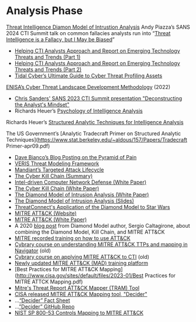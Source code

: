 # Analysis Phase


[Threat Intelligence Diamon Model of Intrustion Analysis](https://www.socinvestigation.com/threat-intelligence-diamond-model-of-intrusion-analysis/)
Andy Piazza’s SANS 2024 CTI Summit talk on common fallacies analysts run into “[Threat Intelligence is a Fallacy, but I May be Biased](https://www.youtube.com/watch?v=0gbLJJIAdiY)”

- [Helping CTI Analysts Approach and Report on Emerging Technology Threats and Trends (Part 1)](https://www.sans.org/blog/helping-cti-analysts-approach-and-report-on-emerging-technology-threats-and-trends/) 
- [Helping CTI Analysts Approach and Report on Emerging Technology Threats and Trends (Part 2)](https://www.sans.org/blog/helping-cti-analysts-approach-and-report-on-emerging-technology-threats-and-trends-part-2/)
- [Tidal Cyber’s Ultimate Guide to Cyber Threat Profiling Assets](https://www.tidalcyber.com/threatpebookasset)

[ENISA’s Cyber Threat Landscape Development Methodology](https://www.enisa.europa.eu/publications/enisa-threat-landscape-methodology) (2022)

- [Chris Sanders' SANS 2023 CTI Summit presentation "Deconstructing the Analyst's Mindset"](https://drive.google.com/file/d/1STMVe1WXu-a3GfEsGlzYDnF15zfzfvyt/view?usp=sharing)
- Richards Heuer’s [Psychology of Intelligence Analysis](https://www.ialeia.org/docs/Psychology_of_Intelligence_Analysis.pdf)

Richards Heuer’s [Structured Analytic Techniques for Intelligence Analysis](https://www.amazon.com/Structured-Analytic-Techniques-Intelligence-Analysis/dp/150636893X/)

The US Government’s [Analytic Tradecraft Primer on Structured Analytic Techniques](https://www.stat.berkeley.edu/~aldous/157/Papers/Tradecraft Primer-apr09.pdf) 

- [Dave Bianco’s Blog Posting on the Pyramid of Pain](http://detect-respond.blogspot.com/2013/03/the-pyramid-of-pain.html) 
- [VERIS Threat Modeling Framework](https://veriscommunity.net/)
- [Mandiant’s Targeted Attack Lifecycle](https://www.mandiant.com/resources/targeted-attack-lifecycle)
- [The Cyber Kill Chain (Summary)](https://www.lockheedmartin.com/en-us/capabilities/cyber/cyber-kill-chain.html)
- [Intel-driven Computer Network Defense (White Paper)](https://www.lockheedmartin.com/content/dam/lockheed-martin/rms/documents/cyber/LM-White-Paper-Intel-Driven-Defense.pdf) 
- [The Cyber Kill Chain (White Paper)](https://www.lockheedmartin.com/content/dam/lockheed-martin/rms/documents/cyber/Gaining_the_Advantage_Cyber_Kill_Chain.pdf)
- [The Diamond Model of Intrusion Analysis (White Paper)](https://apps.dtic.mil/dtic/tr/fulltext/u2/a586960.pdf)
- [The Diamond Model of Intrusion Analysis (Slides)](https://digital-forensics.sans.org/summit-archives/cti_summit2014/The_Diamond_Model_for_Intrusion_Analysis_A_Primer_Andy_Pendergast.pdf)
- [ThreatConnect's Application of the Diamond Model to Star Wars](https://threatconnect.com/wp-content/uploads/Star-Wars-Slick-Sheet-1-1.pdf)
- [MITRE ATT&CK (Website)](https://threatconnect.com/wp-content/uploads/Star-Wars-Slick-Sheet-1-1.pdf)
- [MITRE ATT&CK (White Paper)](https://www.mitre.org/publications/technical-papers/mitre-attack-design-and-philosophy)
- A 2020 [blog post](https://www.threatintel.academy/diamond-model-kill-chain-attack/) from Diamond Model author, Sergio Caltagirone, about combining the Diamond Model, Kill Chain, and MITRE ATT&CK
- [MITRE recorded training on how to use ATT&CK](https://attack.mitre.org/resources/training/cti/)
- [Cybrary course on understanding MITRE ATT&CK TTPs and mapping in Navigator](https://www.cybrary.it/course/application-of-the-mitre-attack-framework/) (old)
- [Cybrary course on applying MITRE ATT&CK to CTI](https://www.cybrary.it/course/mitre-attack-defender-mad-attack-for-cyber-threat-intelligence/) (old)
- [Newly updated MITRE ATT&CK (MAD) training platform](https://mad.mad20.io/)
- [Best Practices for MITRE ATT&CK Mapping](http://www.cisa.gov/sites/default/files/2023-01/Best Practices for MITRE ATTCK Mapping.pdf)
- [Mitre's Threat Report ATT&CK Mapper (TRAM) Tool](https://mitre-engenuity.org/cybersecurity/center-for-threat-informed-defense/our-work/threat-report-attck-mapper-tram/)
- [CISA released MITRE ATT&CK Mapping tool, "Decider"](https://www.mitre.org/news-insights/news-release/cisa-releases-new-tool-mapping-adversary-behavior-mitre-attack)
- …[“Decider” Fact Sheet](https://www.cisa.gov/resources-tools/resources/decider-fact-sheet)
- …[”Decider” GitHub Repo](https://github.com/cisagov/decider)
- [NIST SP 800-53 Controls Mapping to MITRE ATT&CK](https://mitre-engenuity.org/cybersecurity/center-for-threat-informed-defense/our-work/nist-800-53-control-mappings/)

